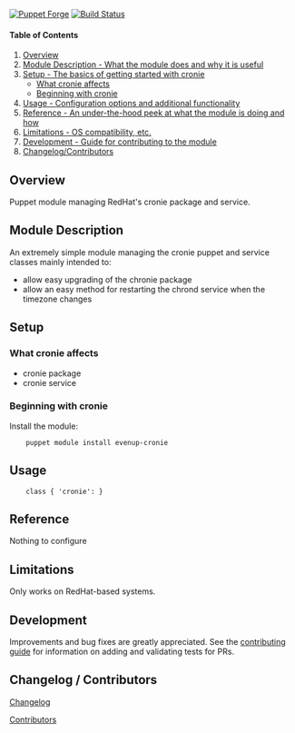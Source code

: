 [![Puppet Forge](http://img.shields.io/puppetforge/v/evenup/cronie.svg)](https://forge.puppetlabs.com/evenup/cronie)
[![Build Status](https://travis-ci.org/evenup/evenup-cronie.png?branch=master)](https://travis-ci.org/evenup/evenup-cronie)

#### Table of Contents

1. [Overview](#overview)
2. [Module Description - What the module does and why it is useful](#module-description)
3. [Setup - The basics of getting started with cronie](#setup)
    * [What cronie affects](#what-cronie-affects)
    * [Beginning with cronie](#beginning-with-cronie)
4. [Usage - Configuration options and additional functionality](#usage)
5. [Reference - An under-the-hood peek at what the module is doing and how](#reference)
6. [Limitations - OS compatibility, etc.](#limitations)
7. [Development - Guide for contributing to the module](#development)
8. [Changelog/Contributors](#changelog-contributors)

## Overview

Puppet module managing RedHat's cronie package and service.

## Module Description

An extremely simple module managing the cronie puppet and service classes mainly intended to:

* allow easy upgrading of the chronie package
* allow an easy method for restarting the chrond service when the timezone changes

## Setup

### What cronie affects

* cronie package
* cronie service

### Beginning with cronie

Install the module:

```
    puppet module install evenup-cronie
```

## Usage

```puppet
    class { 'cronie': }
```

## Reference

Nothing to configure

## Limitations

Only works on RedHat-based systems.

## Development

Improvements and bug fixes are greatly appreciated.  See the [contributing guide](https://github.com/evenup/evenup-cronie/blob/master/CONTRIBUTING.md) for
information on adding and validating tests for PRs.

## Changelog / Contributors

[Changelog](https://github.com/evenup/evenup-cronie/blob/master/CHANGELOG)

[Contributors](https://github.com/evenup/cronie/graphs/contributors)

